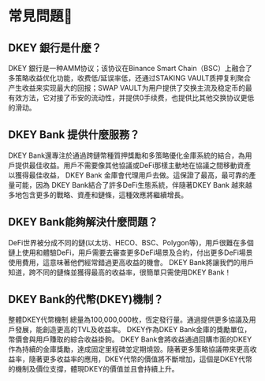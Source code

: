 # 常見問題📖

## DKEY 銀行是什麼？

DKEY 銀行是一种AMM协议；该协议在Binance Smart Chain（BSC）上融合了多策略收益优化功能，收费低/延误率低，还通过STAKING VAULT质押复利聚合产生收益来实现最大的回报；SWAP VAULT为用户提供了交换主流及稳定币的最有效方法，它对接了币安的流动性，并提供0手续费，也提供比其他交换协议更低的滑动。

## DKEY Bank 提供什麼服務？

DKEY Bank還專注於通過跨鏈幣種質押獎勵和多策略優化金庫系統的結合，為用戶提供最佳收益。用戶不需要像其他協議或DeFi那樣主動地在協議之間移動資產以獲得最佳收益， DKEY Bank 金庫會代理用戶去做。這保證了最高，最可靠的產量可能，因為 DKEY Bank結合了許多DeFi生態系統，伴隨著DKEY Bank 越來越多地包含更多的戰略、資產和鏈條，這種效應將繼續增長。

## DKEY Bank能夠解決什麼問題？

DeFi世界被分成不同的鏈\(以太坊、HECO、BSC、Polygon等\)，用戶很難在多個鏈上使用和體驗DeFi，用戶需要去審查更多DeFi場景及合約，付出更多DeFi場景使用費用，這意味著他們經常錯過更高收益的機會。 DKEY Bank將讓我們的用戶知道，跨不同的鏈條並獲得最高的收益率，很簡單只需使用DKEY Bank！

## DKEY Bank的代幣\(DKEY\)機制？

整體DKEY代幣機制 總量為100,000,000枚，恆定發行量。通過提供更多協議及用戶發展，能創造更高的TVL及收益率。 DKEY作為DKEY Bank金庫的獎勵單位，幣價會與用戶賺取的綜合收益掛鉤。 DKEY Bank會將收益通過回購市面的DKEY作為持續的金庫獎勵，達成固定里程碑並定期燒毀。隨著更多策略協議帶來更高收益率，隨著更多收益率的應用，DKEY代幣的價值將不斷增加，這個是DKEY代幣的機制及價位支撐，體現DKEY的價值並且會持續上升。


